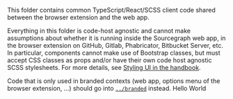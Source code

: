 This folder contains common TypeScript/React/SCSS client code shared between the browser extension and the web app.

Everything in this folder is code-host agnostic and cannot make assumptions about whether it is running inside the Sourcegraph web app, in the browser extension on GitHub, Gitlab, Phabricator, Bitbucket Server, etc.
In particular, components cannot make use of Bootstrap classes, but must accept CSS classes as props and/or have their own code host agnostic SCSS stylesheets.
For more details, see [Styling UI in the handbook](https://about.sourcegraph.com/handbook/engineering/web/styling).

Code that is only used in branded contexts (web app, options menu of the browser extension, ...) should go into [`../branded`](../branded) instead.
Hello World

